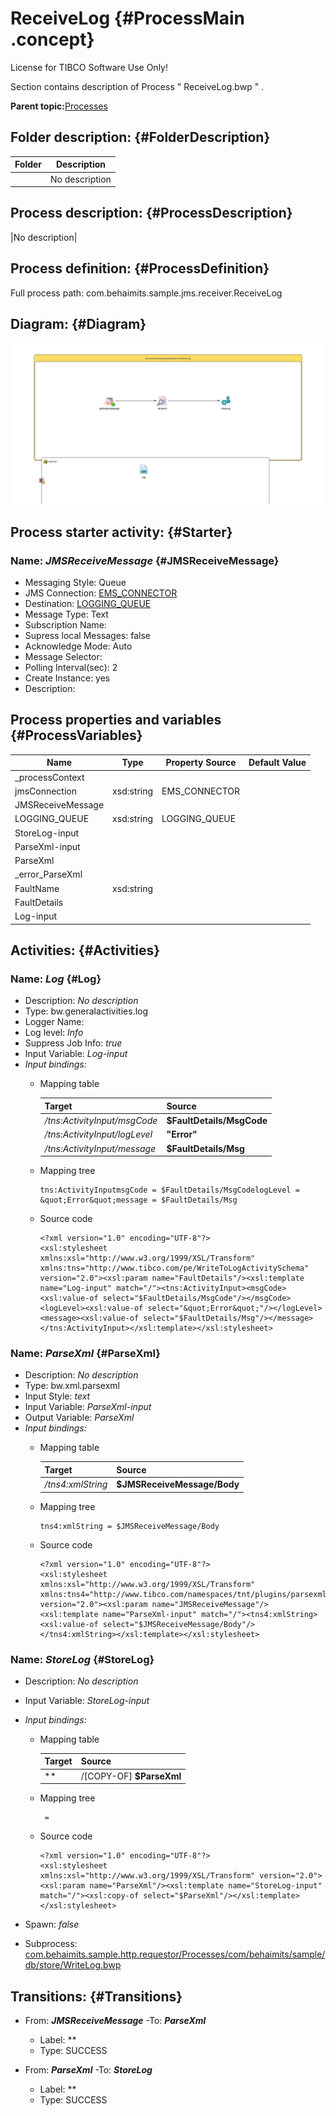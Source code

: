 # ReceiveLog {#ProcessMain .concept}

License for TIBCO Software Use Only!

Section contains description of Process " ReceiveLog.bwp " .

**Parent topic:**[Processes](../../../../../../../../projects/com.behaimits.sample.http.requestor/common/process.md)

## Folder description: {#FolderDescription}

|Folder|Description|
|------|-----------|
| |No description|

## Process description: {#ProcessDescription}

|No description|

## Process definition: {#ProcessDefinition}

Full process path: com.behaimits.sample.jms.receiver.ReceiveLog

## Diagram: {#Diagram}

![](ReceiveLog.bwp.png)

## Process starter activity: {#Starter}

### Name: ***JMSReceiveMessage*** {#JMSReceiveMessage}

-   Messaging Style: Queue
-   JMS Connection: [EMS\_CONNECTOR](#default:%20com.behaimits.sample.http.requestor.JMSConnectionResource,%20UnixProfile:%20com.behaimits.sample.http.requestor.JMSConnectionResource,%20WindowsProfile:%20com.behaimits.sample.http.requestor.JMSConnectionResource,)
-   Destination: [LOGGING\_QUEUE](#default:%20com.behaimits.sample.http.requestor.logging,%20UnixProfile:%20com.behaimits.sample.http.requestor.logging,%20WindowsProfile:%20com.behaimits.sample.http.requestor.logging,)
-   Message Type: Text
-   Subscription Name:
-   Supress local Messages: false
-   Acknowledge Mode: Auto
-   Message Selector:
-   Polling Interval\(sec\): 2
-   Create Instance: yes
-   Description:

## Process properties and variables {#ProcessVariables}

|Name|Type|Property Source|Default Value|
|----|----|---------------|-------------|
|\_processContext| | | |
|jmsConnection|xsd:string|EMS\_CONNECTOR| |
|JMSReceiveMessage| | | |
|LOGGING\_QUEUE|xsd:string|LOGGING\_QUEUE| |
|StoreLog-input| | | |
|ParseXml-input| | | |
|ParseXml| | | |
|\_error\_ParseXml| | | |
|FaultName|xsd:string| | |
|FaultDetails| | | |
|Log-input| | | |

## Activities: {#Activities}

### Name: ***Log*** {#Log}

-   Description: *No description*
-   Type: bw.generalactivities.log
-   Logger Name:
-   Log level: *Info*
-   Suppress Job Info: *true*
-   Input Variable: *Log-input*
-   *Input bindings:*
    -   Mapping table

        |Target|Source|
        |------|------|
        |*/tns:ActivityInput/msgCode*|**\$FaultDetails/MsgCode**|
        |*/tns:ActivityInput/logLevel*|**"Error"**|
        |*/tns:ActivityInput/message*|**\$FaultDetails/Msg**|

    -   Mapping tree

        ```
        tns:ActivityInputmsgCode = $FaultDetails/MsgCodelogLevel = &quot;Error&quot;message = $FaultDetails/Msg
        ```

    -   Source code

        ```
        <?xml version="1.0" encoding="UTF-8"?>
        <xsl:stylesheet xmlns:xsl="http://www.w3.org/1999/XSL/Transform" xmlns:tns="http://www.tibco.com/pe/WriteToLogActivitySchema" version="2.0"><xsl:param name="FaultDetails"/><xsl:template name="Log-input" match="/"><tns:ActivityInput><msgCode><xsl:value-of select="$FaultDetails/MsgCode"/></msgCode><logLevel><xsl:value-of select="&quot;Error&quot;"/></logLevel><message><xsl:value-of select="$FaultDetails/Msg"/></message></tns:ActivityInput></xsl:template></xsl:stylesheet>
        ```


### Name: ***ParseXml*** {#ParseXml}

-   Description: *No description*
-   Type: bw.xml.parsexml
-   Input Style: *text*
-   Input Variable: *ParseXml-input*
-   Output Variable: *ParseXml*
-   *Input bindings:*
    -   Mapping table

        |Target|Source|
        |------|------|
        |*/tns4:xmlString*|**\$JMSReceiveMessage/Body**|

    -   Mapping tree

        ```
        tns4:xmlString = $JMSReceiveMessage/Body
        ```

    -   Source code

        ```
        <?xml version="1.0" encoding="UTF-8"?>
        <xsl:stylesheet xmlns:xsl="http://www.w3.org/1999/XSL/Transform" xmlns:tns4="http://www.tibco.com/namespaces/tnt/plugins/parsexml" version="2.0"><xsl:param name="JMSReceiveMessage"/><xsl:template name="ParseXml-input" match="/"><tns4:xmlString><xsl:value-of select="$JMSReceiveMessage/Body"/></tns4:xmlString></xsl:template></xsl:stylesheet>
        ```


### Name: ***StoreLog*** {#StoreLog}

-   Description: *No description*
-   Input Variable: *StoreLog-input*
-   *Input bindings:*
    -   Mapping table

        |Target|Source|
        |------|------|
        |**|/\[COPY-OF\] **\$ParseXml**|

    -   Mapping tree

        ```
         = 
        ```

    -   Source code

        ```
        <?xml version="1.0" encoding="UTF-8"?>
        <xsl:stylesheet xmlns:xsl="http://www.w3.org/1999/XSL/Transform" version="2.0"><xsl:param name="ParseXml"/><xsl:template name="StoreLog-input" match="/"><xsl:copy-of select="$ParseXml"/></xsl:template></xsl:stylesheet>
        ```

-   Spawn: *false*
-   Subprocess: [com.behaimits.sample.http.requestor/Processes/com/behaimits/sample/db/store/WriteLog.bwp](../../db/store/WriteLog.bwp.md)

## Transitions: {#Transitions}

-   From: ***JMSReceiveMessage*** -To: ***ParseXml***
    -   Label: **
    -   Type: SUCCESS

-   From: ***ParseXml*** -To: ***StoreLog***
    -   Label: **
    -   Type: SUCCESS

